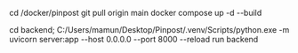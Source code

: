 cd /docker/pinpost
git pull origin main
docker compose up -d --build

cd backend; C:/Users/mamun/Desktop/Pinpost/.venv/Scripts/python.exe -m uvicorn server:app --host 0.0.0.0 --port 8000 --reload
 run backend